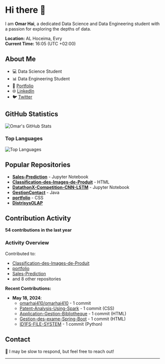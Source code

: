 # Hi there 👋

I am **Omar Hai**, a dedicated Data Science and Data Engineering student with a passion for exploring the depths of data.

**Location:** AL Hoceima, Evry  
**Current Time:** 16:05 (UTC +02:00)

## About Me

- 💻 Data Science Student
- 📊 Data Engineering Student
- 🔗 [Portfolio](https://omarhai410.github.io/portfolio/)
- 🌐 [LinkedIn](https://linkedin.com/in/omar-hai-b75b32207)
- 🐦 [Twitter](https://twitter.com/omarhai_rh)

## GitHub Statistics

![Omar's GitHub Stats](https://github-readme-stats.vercel.app/api?username=omarhai410&show_icons=true&theme=radical)

### Top Languages
![Top Languages](https://github-readme-stats.vercel.app/api/top-langs/?username=omarhai410&layout=compact&langs_count=10&theme=radical)

## Popular Repositories

- [**Sales-Prediction**](https://github.com/omarhai410/Sales-Prediction) - Jupyter Notebook
- [**Classification-des-Images-de-Produit**](https://github.com/omarhai410/Classification-des-Images-de-Produit) - HTML
- [**DatathonX-Competition-CNN-LSTM**](https://github.com/omarhai410/DatathonX-Competition-CNN-LSTM) - Jupyter Notebook
- [**GestionContact**](https://github.com/omarhai410/GestionContact) - Java
- [**portfolio**](https://github.com/omarhai410/portfolio) - CSS
- [**DistrisysOLAP**](https://github.com/omarhai410/DistrisysOLAP) 

## Contribution Activity

**54 contributions in the last year**

### Activity Overview

Contributed to:
- [Classification-des-Images-de-Produit](https://github.com/omarhai410/Classification-des-Images-de-Produit)
- [portfolio](https://github.com/omarhai410/portfolio)
- [Sales-Prediction](https://github.com/omarhai410/Sales-Prediction)
- and 8 other repositories

**Recent Contributions:**

- **May 18, 2024**:
  - [omarhai410/omarhai410](https://github.com/omarhai410/omarhai410) - 1 commit
  - [Patent-Analysis-Using-Spark](https://github.com/omarhai410/Patent-Analysis-Using-Spark) - 1 commit (CSS)
  - [Application-Gestion-Bibliotheque](https://github.com/omarhai410/Application-Gestion-Bibliotheque) - 1 commit (HTML)
  - [Gestion-des-exame-Spring-Boot](https://github.com/omarhai410/Gestion-des-exame-Spring-Boot) - 1 commit (HTML)
  - [ID1FS-FILE-SYSTEM](https://github.com/omarhai410/ID1FS-FILE-SYSTEM) - 1 commit (Python)

## Contact

💭 I may be slow to respond, but feel free to reach out!

---
